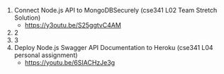 1. Connect Node.js API to MongoDBSecurely (cse341 L02 Team Stretch Solution)
     - https://y3outu.be/S25ggtvC4AM
2. 2
3. 3
4. Deploy Node.js Swagger API Documentation to Heroku (cse341 L04 personal assignment)
     - https://youtu.be/6SIACHzJe3g